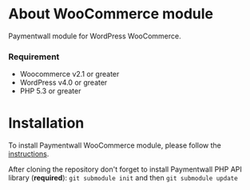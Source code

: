 # About WooCommerce module
Paymentwall module for WordPress WooCommerce.

### Requirement
* Woocommerce v2.1 or greater
* WordPress v4.0 or greater
* PHP 5.3 or greater

# Installation
To install Paymentwall WooCommerce module, please follow the [instructions](https://docs.paymentwall.com/modules/woocommerce).

After cloning the repository don't forget to install Paymentwall PHP API library (**required**):
`git submodule init` and then `git submodule update`